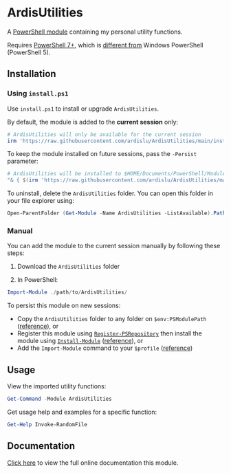 # ArdisUtilities

A [PowerShell module](https://docs.microsoft.com/en-us/powershell/module/microsoft.powershell.core/about/about_modules) containing my personal utility functions.

Requires [PowerShell 7+](https://github.com/PowerShell/PowerShell), which is [different from](https://ardislu.dev/powershell-versions) Windows PowerShell (PowerShell 5).

## Installation

### Using `install.ps1`

Use `install.ps1` to install or upgrade `ArdisUtilities`.

By default, the module is added to the **current session** only:

```PowerShell
# ArdisUtilities will only be available for the current session
irm 'https://raw.githubusercontent.com/ardislu/ArdisUtilities/main/install.ps1' | iex
```

To keep the module installed on future sessions, pass the `-Persist` parameter:

```PowerShell
# ArdisUtilities will be installed to $HOME/Documents/PowerShell/Modules
"& { $(irm 'https://raw.githubusercontent.com/ardislu/ArdisUtilities/main/install.ps1') } -Persist" | iex
```

To uninstall, delete the `ArdisUtilities` folder. You can open this folder in your file explorer using:

```PowerShell
Open-ParentFolder (Get-Module -Name ArdisUtilities -ListAvailable).Path
```

### Manual

You can add the module to the current session manually by following these steps:

1. Download the `ArdisUtilities` folder

2. In PowerShell:

```PowerShell
Import-Module ./path/to/ArdisUtilities/
```

To persist this module on new sessions:
- Copy the `ArdisUtilities` folder to any folder on `$env:PSModulePath` ([reference](https://docs.microsoft.com/en-us/powershell/module/microsoft.powershell.core/about/about_psmodulepath)), or
- Register this module using [`Register-PSRepository`](https://learn.microsoft.com/en-us/powershell/module/powershellget/register-psrepository) then install the module using [`Install-Module`](https://learn.microsoft.com/en-us/powershell/module/powershellget/install-module) ([reference](https://stackoverflow.com/questions/49987884/how-to-install-update-a-powershell-module-from-a-local-folder-set-up-an-intern)), or
- Add the `Import-Module` command to your `$profile` ([reference](https://docs.microsoft.com/en-us/powershell/module/microsoft.powershell.core/about/about_profiles))

## Usage

View the imported utility functions:

```PowerShell
Get-Command -Module ArdisUtilities
```

Get usage help and examples for a specific function:

```PowerShell
Get-Help Invoke-RandomFile
```

## Documentation

[Click here](https://github.com/ardislu/ArdisUtilities/blob/docs/README.md) to view the full online documentation this module.
